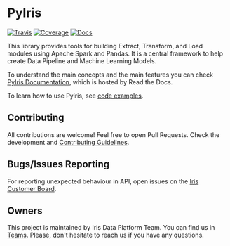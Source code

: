 # PyIris

[![Travis](https://img.shields.io/travis/compbiocore/cbc-documentation-templates.svg?style=flat-square)](https://travis-ci.org/compbiocore/cbc-documentation-templates)
[![Coverage](https://img.shields.io/coveralls/github/jekyll/jekyll.svg?style=flat-square)](http://www.coverage.com) 
[![Docs](https://img.shields.io/badge/docs-stable-blue.svg?style=flat-square)](https://compbiocore.github.io/cbc-documentation-templates)

This library provides tools for building Extract, Transform, and Load modules using Apache Spark and Pandas. It is a central framework to help create Data Pipeline and Machine Learning Models.

To understand the main concepts and the main features you can check [PyIris Documentation][15], which is hosted by Read the Docs.

To learn how to use Pyiris, see [code examples][16].

## Contributing
All contributions are welcome! Feel free to open Pull Requests. Check the development and [Contributing Guidelines][13].

## Bugs/Issues Reporting
For reporting unexpected behaviour in API, open issues on the [Iris Customer Board][12]. 

## Owners
This project is maintained by Iris Data Platform Team.
You can find us in [Teams][14]. Please, don't hesitate to reach us if you have any questions.

[1]: https://github.com/cervejaria-ambev/pyiris/tree/master/docs
[2]: https://github.com/cervejaria-ambev/pyiris/tree/master/examples 
[3]: https://github.com/cervejaria-ambev/pyiris/blob/master/CONTRIBUTING.md
[4]: https://dev.azure.com/AMBEV-SA/IRIS-Analytics%20Platform/_boards/board/t/AnalyticsTeam/Customer%20Service
[5]: https://teams.microsoft.com/l/channel/19%3addd4f0795de14bc9a29bc25638e789b9%40thread.tacv2/%255BIris%255D%2520-%2520Data%2520Ingestion?groupId=a1e63d39-3fbc-4957-9478-b6063de0ebca&tenantId=cef04b19-7776-4a94-b89b-375c77a8f936
[1]: https://www.jetbrains.com/pycharm/
[2]: https://code.visualstudio.com/
[3]: https://www.python.org/downloads/release/python-370/
[4]: http://gnuwin32.sourceforge.net/packages/make.htm
[5]: https://pypi.org/project/pip/
[6]: https://azure.microsoft.com/pt-br/services/devops/
[7]: https://python-semantic-release.readthedocs.io/en/latest/index.html
[8]: https://github.com/cervejaria-ambev/pyiris/releases
[9]: https://github.com/angular/angular.js/blob/master/DEVELOPERS.md#-git-commit-guidelines
[10]: https://pypi.org/project/commitizen/
[11]: https://www.conventionalcommits.org/en/v1.0.0-beta.2/
[12]: https://dev.azure.com/AMBEV-SA/IRIS-Analytics%20Platform/_boards/board/t/AnalyticsTeam/Customer%20Service
[13]: https://github.com/cervejaria-ambev/pyiris/blob/master/CONTRIBUTING.md
[14]: https://teams.microsoft.com/l/channel/19%3addd4f0795de14bc9a29bc25638e789b9%40thread.tacv2/%255BIris%255D%2520-%2520Data%2520Ingestion?groupId=a1e63d39-3fbc-4957-9478-b6063de0ebca&tenantId=cef04b19-7776-4a94-b89b-375c77a8f936
[15]: https://stpyiris.z13.web.core.windows.net/index.html
[16]: https://medium.com/@Web_Bailey/github-feature-branch-workflow-db3b24535d53
[17]: https://www.python.org/dev/peps/pep-0257/
[18]: https://pypi.org/project/pycodestyle/#description
[19]: https://github.com/psf/black
[20]: https://pycqa.github.io/isort/
[21]: https://flake8.pycqa.org/en/latest/index.html
